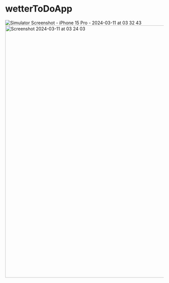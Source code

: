 # wetterToDoApp

![Simulator Screenshot - iPhone 15 Pro - 2024-03-11 at 03 32 43](https://github.com/dearestpankaj/wetterToDoApp/assets/987922/2a2aa3cd-7ea3-4a4b-aa24-6a13ebef9395)
<img width="800" alt="Screenshot 2024-03-11 at 03 24 03" src="https://github.com/dearestpankaj/wetterToDoApp/assets/987922/49c0e631-6193-4535-9157-5480b8cc64c6">


